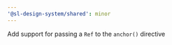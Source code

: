 ```yaml
---
'@sl-design-system/shared': minor
---
```


Add support for passing a `Ref` to the `anchor()` directive
